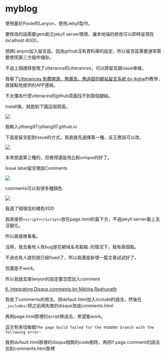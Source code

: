 # myblog


使用基於Poole的Lanyon，使用Jekyll製作。

要修改的話需要gem創立jekyll server環境，讓本地端的修改可以即時呈現在localhost:4000。

想將Lanyon加入留言區。因為github沒有資料庫的設定，所以留言區需要通常需要使用第三方插件儲存。

不過上個禮拜發現了utterance的utterances，可以將留言跟issue串接。

我看了[Utterances 免費開源、無廣告、無追蹤的網站留言系統 by jkgtw](https://www.jkg.tw/p3350/)的教學，直接點他提供的APP連結。

不太懂為什麼utteraces的github頁面找不到那個鏈結。

install後，就跑到下圖這個頁面。

![](https://i.imgur.com/4G7u8z9.png)

我輸入ytliang97/ytliang97.github.io


下面是留言配對issue的方式，我直接先選擇第一種，反正應該可以改。

![](https://i.imgur.com/E7od2Ug.png)

本來想選第三種的，但覺得還是用比較unique的好了。



Issue label留空預設Comments

![](https://i.imgur.com/kh85z0i.png)


comments可以有很多種顏色

![](https://i.imgur.com/B68PRUD.png)

我選了個很炫的橘色XDD


我直接把`<script></script>`放在page.html的最下方，不過jekyll server看上去沒變化。

所以直接推看看。


沒用，我去看有人有bug是在網域名有點點`.`的情況下，我有兩個點。

不過也有人提到說已經fixed了，所以我還是新增一篇文章試試好了。


但還是不work。


所以我就去查lanyon的設定要怎麼加入comment

[6. Integrating Disqus comments by Nikhita Raghunath](https://www.nikhita.dev/build-blog-using-github-jekyll#disqus)

我查了comments的用法，把default.html加入include的語法，然後在`_includes/`把之前用失敗的disqus改成comments.html

再把page.html那裡的script移過去，希望能work。


這次有來信報錯`The page build failed for the `master` branch with the following error:`

我把dufault.html那裡的disqus相關的code刪除，再把if page.comment的語法加到comments.html那裡